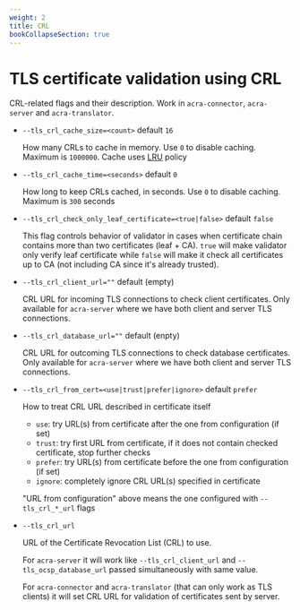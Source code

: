 ```yaml
---
weight: 2
title: CRL
bookCollapseSection: true
---
```


# TLS certificate validation using CRL

CRL-related flags and their description. Work in `acra-connector`, `acra-server` and `acra-translator`.

* `--tls_crl_cache_size=<count>` default `16`

  How many CRLs to cache in memory. Use `0` to disable caching. Maximum is `1000000`.
  Cache uses [LRU](https://en.wikipedia.org/wiki/Cache_replacement_policies#Least_recently_used_(LRU)) policy

* `--tls_crl_cache_time=<seconds>` default `0`

  How long to keep CRLs cached, in seconds. Use `0` to disable caching. Maximum is `300` seconds

* `--tls_crl_check_only_leaf_certificate=<true|false>` default `false`

  This flag controls behavior of validator in cases when certificate chain contains more than two certificates (leaf + CA).
  `true` will make validator only verify leaf certificate while `false` will make it check all certificates up to CA
  (not including CA since it's already trusted).

* `--tls_crl_client_url=""` default (empty)

  CRL URL for incoming TLS connections to check client certificates.
  Only available for `acra-server` where we have both client and server TLS connections.

* `--tls_crl_database_url=""` default (enpty)

  CRL URL for outcoming TLS connections to check database certificates.
  Only available for `acra-server` where we have both client and server TLS connections.

* `--tls_crl_from_cert=<use|trust|prefer|ignore>` default `prefer`

  How to treat CRL URL described in certificate itself

  * `use`: try URL(s) from certificate after the one from configuration (if set)
  * `trust`: try first URL from certificate, if it does not contain checked certificate, stop further checks
  * `prefer`: try URL(s) from certificate before the one from configuration (if set)
  * `ignore`: completely ignore CRL URL(s) specified in certificate

  "URL from configuration" above means the one configured with `--tls_crl_*_url` flags

* `--tls_crl_url`

  URL of the Certificate Revocation List (CRL) to use.

  For `acra-server` it will work like `--tls_crl_client_url` and `--tls_ocsp_database_url`
  passed simultaneously with same value.

  For `acra-connector` and `acra-translator` (that can only work as TLS clients)
  it will set CRL URL for validation of certificates sent by server.
